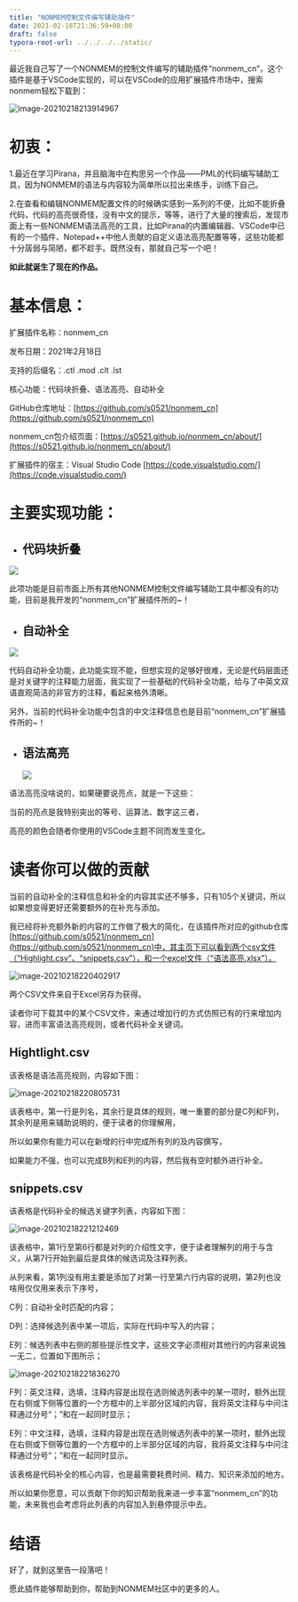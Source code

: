 ```yaml
---
title: "NONMEM控制文件编写辅助插件"
date: 2021-02-18T21:36:59+08:00
draft: false
typora-root-url: ../../../../static/
---
```

最近我自己写了一个NONMEM的控制文件编写的辅助插件“nonmem_cn”，这个插件是基于VSCode实现的，可以在VSCode的应用扩展插件市场中，搜索nonmem轻松下载到：

![image-20210218213914967](/images/NONMEM控制文件编写辅助插件/image-20210218213914967.png)

# 初衷：

1.最近在学习Pirana，并且脑海中在构思另一个作品——PML的代码编写辅助工具，因为NONMEM的语法与内容较为简单所以拉出来练手，训练下自己。

2.在查看和编辑NONMEM配置文件的时候确实感到一系列的不便，比如不能折叠代码，代码的高亮很奇怪，没有中文的提示，等等，进行了大量的搜索后，发现市面上有一些NONMEM语法高亮的工具，比如Pirana的内置编辑器、VSCode中已有的一个插件、Notepad++中他人贡献的自定义语法高亮配置等等，这些功能都十分孱弱与简陋，都不趁手。既然没有，那就自己写一个吧！

**如此就诞生了现在的作品。**

# 基本信息：

扩展插件名称：nonmem_cn

发布日期：2021年2月18日

支持的后缀名：.ctl .mod .clt .lst

核心功能：代码块折叠、语法高亮、自动补全

GitHub仓库地址：[https://github.com/s0521/nonmem_cn](https://github.com/s0521/nonmem_cn)

nonmem_cn包介绍页面：[https://s0521.github.io/nonmem_cn/about/](https://s0521.github.io/nonmem_cn/about/)

扩展插件的宿主：Visual Studio Code [https://code.visualstudio.com/](https://code.visualstudio.com/)

# 主要实现功能：

- ## 代码块折叠

![](/images/NONMEM控制文件编写辅助插件/Folding.gif)

此项功能是目前市面上所有其他NONMEM控制文件编写辅助工具中都没有的功能，目前是我开发的“nonmem_cn”扩展插件所的~！

- ## 自动补全

![](/images/NONMEM控制文件编写辅助插件/snippets.gif)

代码自动补全功能，此功能实现不能，但想实现的足够好很难，无论是代码层面还是对关键字的注释能力层面，我实现了一些基础的代码补全功能，给与了中英文双语直观简洁的非官方的注释，看起来格外清晰。

另外，当前的代码补全功能中包含的中文注释信息也是目前“nonmem_cn”扩展插件所的~！

- ## 语法高亮

  ![](/images/NONMEM控制文件编写辅助插件/Highlight.png)

语法高亮没啥说的，如果硬要说亮点，就是一下这些：

当前的亮点是我特别突出的等号、运算法、数字这三者，

高亮的颜色会随者你使用的VSCode主题不同而发生变化。

# 读者你可以做的贡献

当前的自动补全的注释信息和补全的内容其实还不够多，只有105个关键词，所以如果想变得更好还需要额外的在补充与添加。

我已经将补充额外新的内容的工作做了极大的简化，在该插件所对应的github仓库[https://github.com/s0521/nonmem_cn](https://github.com/s0521/nonmem_cn)中，其主页下可以看到两个csv文件（“Highlight.csv”、“snippets.csv”），和一个excel文件（“语法高亮.xlsx”）。

![image-20210218220402917](/images/NONMEM控制文件编写辅助插件/image-20210218220402917.png)

两个CSV文件来自于Excel另存为获得。

读者你可下载其中的某个CSV文件，来通过增加行的方式仿照已有的行来增加内容，进而丰富语法高亮规则，或者代码补全关键词。

## Hightlight.csv

该表格是语法高亮规则，内容如下图：

![image-20210218220805731](/images/NONMEM控制文件编写辅助插件/image-20210218220805731.png)

该表格中，第一行是列名，其余行是具体的规则，唯一重要的部分是C列和F列，其余列是用来辅助说明的，便于读者的你理解用，

所以如果你有能力可以在新增的行中完成所有列的及内容撰写，

如果能力不强，也可以完成B列和E列的内容，然后我有空时额外进行补全。

## snippets.csv

该表格是代码补全的候选关键字列表，内容如下图：

![image-20210218221212469](/images/NONMEM控制文件编写辅助插件/image-20210218221212469.png)

该表格中，第1行至第6行都是对列的介绍性文字，便于读者理解列的用于与含义，从第7行开始到最后是具体的候选词及注释列表。

从列来看，第1列没有用主要是添加了对第一行至第六行内容的说明，第2列也没啥用仅仅用来表示下序号，

C列：自动补全时匹配的内容；

D列：选择候选列表中某一项后，实际在代码中写入的内容；

E列：候选列表中右侧的那些提示性文字，这些文字必须相对其他行的内容来说独一无二，位置如下图所示；

![image-20210218221836270](/images/NONMEM控制文件编写辅助插件/image-20210218221836270.png)

F列：英文注释，选填，注释内容是出现在选则候选列表中的某一项时，额外出现在右侧或下侧等位置的一个方框中的上半部分区域的内容，我将英文注释与中问注释通过分号“；”和在一起同时显示；

E列：中文注释，选填，注释内容是出现在选则候选列表中的某一项时，额外出现在右侧或下侧等位置的一个方框中的上半部分区域的内容，我将英文注释与中问注释通过分号“；”和在一起同时显示。

该表格是代码补全的核心内容，也是最需要耗费时间、精力、知识来添加的地方。

所以如果你愿意，可以贡献下你的知识帮助我来进一步丰富“nonmem_cn”的功能，未来我也会考虑将此列表的内容加入到悬停提示中去。

# 结语

好了，就到这里告一段落吧！

愿此插件能够帮助到你，帮助到NONMEM社区中的更多的人。